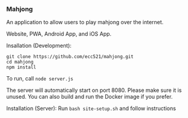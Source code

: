 ### Mahjong

An application to allow users to play mahjong over the internet.

Website, PWA, Android App, and iOS App. 


Insallation (Development):
```
git clone https://github.com/ecc521/mahjong.git
cd mahjong
npm install
```

To run, call ```node server.js```

The server will automatically start on port 8080. Please make sure it is unused. 
You can also build and run the Docker image if you prefer. 





Installation (Server): 
Run ```bash site-setup.sh``` and follow instructions
